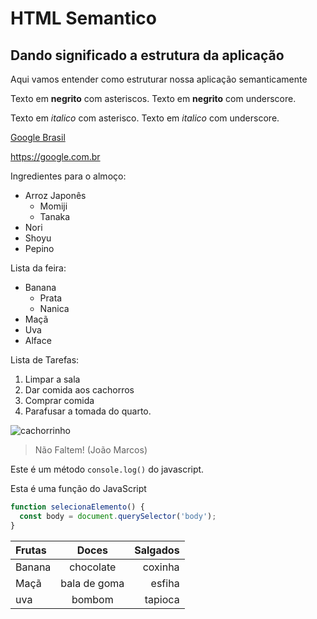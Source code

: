 # HTML Semantico
## Dando significado a estrutura da aplicação
Aqui vamos entender como estruturar nossa aplicação semanticamente

Texto em **negrito** com asteriscos.
Texto em __negrito__ com underscore.

Texto em *italico* com asterisco. 
Texto em _italico_ com underscore. 

[Google Brasil](https://google.com.br)

<https://google.com.br>

Ingredientes para o almoço: 
* Arroz Japonês
   * Momiji
   * Tanaka
* Nori
* Shoyu
* Pepino

Lista da feira:
- Banana
  - Prata
  - Nanica
- Maçã
- Uva
- Alface

Lista de Tarefas:
1. Limpar a sala
2. Dar comida aos cachorros
3. Comprar comida
4. Parafusar a tomada do quarto.


![cachorrinho](https://pipz.com/static/images/blog/eddie.png) 


> Não Faltem!
> (João Marcos) 
  
Este é um método `console.log()` do javascript.

Esta é uma função do JavaScript
```javascript
function selecionaElemento() {
  const body = document.querySelector('body');
}
```

Frutas | Doces | Salgados
:------ | :-----: | --------:
Banana | chocolate | coxinha
Maçã | bala de goma | esfiha
uva | bombom | tapioca

  
 
 